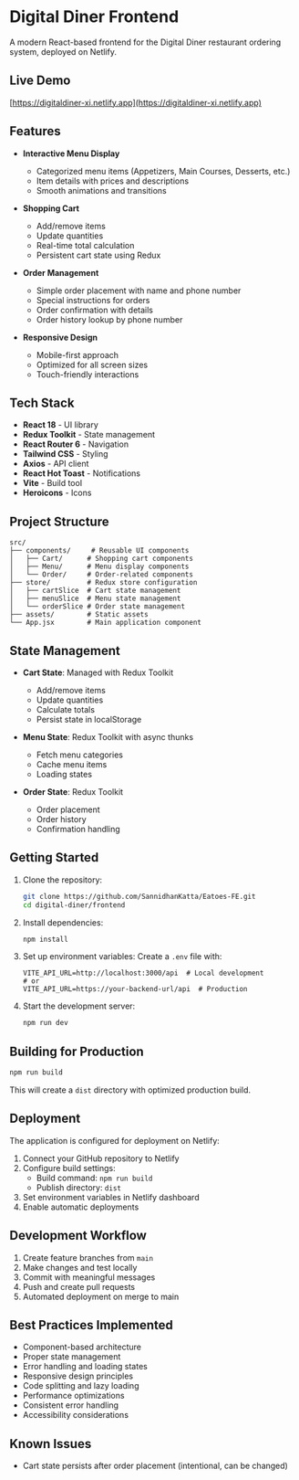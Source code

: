 # Digital Diner Frontend

A modern React-based frontend for the Digital Diner restaurant ordering system, deployed on Netlify.

## Live Demo

[https://digitaldiner-xi.netlify.app](https://digitaldiner-xi.netlify.app)

## Features

- **Interactive Menu Display**

  - Categorized menu items (Appetizers, Main Courses, Desserts, etc.)
  - Item details with prices and descriptions
  - Smooth animations and transitions

- **Shopping Cart**

  - Add/remove items
  - Update quantities
  - Real-time total calculation
  - Persistent cart state using Redux

- **Order Management**

  - Simple order placement with name and phone number
  - Special instructions for orders
  - Order confirmation with details
  - Order history lookup by phone number

- **Responsive Design**
  - Mobile-first approach
  - Optimized for all screen sizes
  - Touch-friendly interactions

## Tech Stack

- **React 18** - UI library
- **Redux Toolkit** - State management
- **React Router 6** - Navigation
- **Tailwind CSS** - Styling
- **Axios** - API client
- **React Hot Toast** - Notifications
- **Vite** - Build tool
- **Heroicons** - Icons

## Project Structure

```
src/
├── components/     # Reusable UI components
│   ├── Cart/      # Shopping cart components
│   ├── Menu/      # Menu display components
│   └── Order/     # Order-related components
├── store/         # Redux store configuration
│   ├── cartSlice  # Cart state management
│   ├── menuSlice  # Menu state management
│   └── orderSlice # Order state management
├── assets/        # Static assets
└── App.jsx        # Main application component
```

## State Management

- **Cart State**: Managed with Redux Toolkit

  - Add/remove items
  - Update quantities
  - Calculate totals
  - Persist state in localStorage

- **Menu State**: Redux Toolkit with async thunks

  - Fetch menu categories
  - Cache menu items
  - Loading states

- **Order State**: Redux Toolkit
  - Order placement
  - Order history
  - Confirmation handling

## Getting Started

1. Clone the repository:

   ```bash
   git clone https://github.com/SannidhanKatta/Eatoes-FE.git
   cd digital-diner/frontend
   ```

2. Install dependencies:

   ```bash
   npm install
   ```

3. Set up environment variables:
   Create a `.env` file with:

   ```
   VITE_API_URL=http://localhost:3000/api  # Local development
   # or
   VITE_API_URL=https://your-backend-url/api  # Production
   ```

4. Start the development server:
   ```bash
   npm run dev
   ```

## Building for Production

```bash
npm run build
```

This will create a `dist` directory with optimized production build.

## Deployment

The application is configured for deployment on Netlify:

1. Connect your GitHub repository to Netlify
2. Configure build settings:
   - Build command: `npm run build`
   - Publish directory: `dist`
3. Set environment variables in Netlify dashboard
4. Enable automatic deployments

## Development Workflow

1. Create feature branches from `main`
2. Make changes and test locally
3. Commit with meaningful messages
4. Push and create pull requests
5. Automated deployment on merge to main

## Best Practices Implemented

- Component-based architecture
- Proper state management
- Error handling and loading states
- Responsive design principles
- Code splitting and lazy loading
- Performance optimizations
- Consistent error handling
- Accessibility considerations


## Known Issues

- Cart state persists after order placement (intentional, can be changed)
